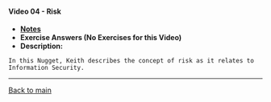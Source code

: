 #### Video 04 - Risk

- **[Notes](notes.md)**
- **Exercise Answers (No Exercises for this Video)**
- **Description:**

```
In this Nugget, Keith describes the concept of risk as it relates to
Information Security.
```

---
 
[Back to main](https://github.com/rot0xd/CBTNuggets/blob/master/CISSP/README.md)

